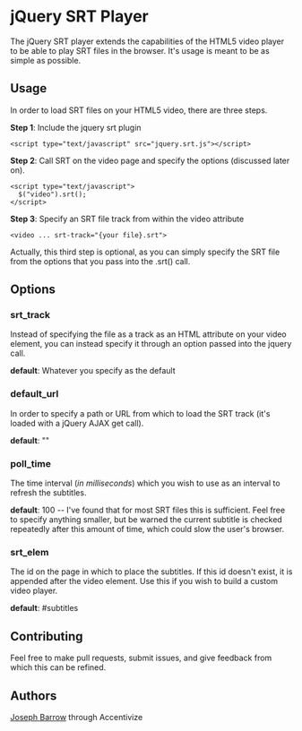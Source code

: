 jQuery SRT Player
===

The jQuery SRT player extends the capabilities of the HTML5 video player to be able to play SRT files in the browser. It's usage is meant to be as simple as possible.

Usage
---

In order to load SRT files on your HTML5 video, there are three steps.

__Step 1__: Include the jquery srt plugin
```
<script type="text/javascript" src="jquery.srt.js"></script>
```

__Step 2__: Call SRT on the video page and specify the options (discussed later on).
```
<script type="text/javascript">
  $("video").srt();
</script>
```

__Step 3__: Specify an SRT file track from within the video attribute
```
<video ... srt-track="{your file}.srt">
```
Actually, this third step is optional, as you can simply specify the SRT file from the options that you pass into the .srt() call.


Options
---

### srt_track

Instead of specifying the file as a track as an HTML attribute on your video element, you can instead specify it through an option passed into the jquery call.

__default__: Whatever you specify as the default


### default_url

In order to specify a path or URL from which to load the SRT track (it's loaded with a jQuery AJAX get call).

__default__: ""

### poll_time

The time interval (_in milliseconds_) which you wish to use as an interval to refresh the subtitles.

__default__: 100 -- I've found that for most SRT files this is sufficient. Feel free to specify anything smaller, but be warned the current subtitle is checked repeatedly after this amount of time, which could slow the user's browser.

### srt_elem

The id on the page in which to place the subtitles. If this id doesn't exist, it is appended after the video element. Use this if you wish to build a custom video player.

__default__: #subtitles

Contributing
---
Feel free to make pull requests, submit issues, and give feedback from which this can be refined.


Authors
---
[Joseph Barrow](http://accentivize.com "Accentivize") through Accentivize
